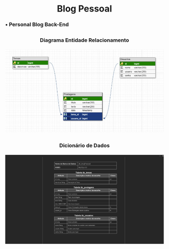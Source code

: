 <div align = "center"><h1>Blog Pessoal</div>
<div><h3>• Personal Blog Back-End </div>
  
  ##
  
<div align = "center">
  <p><h3>Diagrama Entidade Relacionamento
  <br><br>
  <img width="900px" src="https://raw.githubusercontent.com/eidisato/blogPessoal/main/DOCUMENTAÇÃO/Database%20Design.jpeg"/>
  
  ##
  
  <p><h3>Dicionário de Dados
  <br><br>
  <img width="900px" src="https://raw.githubusercontent.com/eidisato/blogPessoal/main/DOCUMENTAÇÃO/Dicionario%20de%20Dados.png"/>
  </div>


